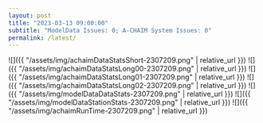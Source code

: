 ```yaml
---
layout: post
title: "2023-03-13 09:00:00"
subtitle: "ModelData Issues: 0; A-CHAIM System Issues: 0"
permalink: /latest/
---
```


![]({{ "/assets/img/achaimDataStatsShort-2307209.png" | relative_url }})
![]({{ "/assets/img/achaimDataStatsLong00-2307209.png" | relative_url }})
![]({{ "/assets/img/achaimDataStatsLong01-2307209.png" | relative_url }})
![]({{ "/assets/img/achaimDataStatsLong02-2307209.png" | relative_url }})
![]({{ "/assets/img/modelDataDataStats-2307209.png" | relative_url }})
![]({{ "/assets/img/modelDataStationStats-2307209.png" | relative_url }})
![]({{ "/assets/img/achaimRunTime-2307209.png" | relative_url }})



